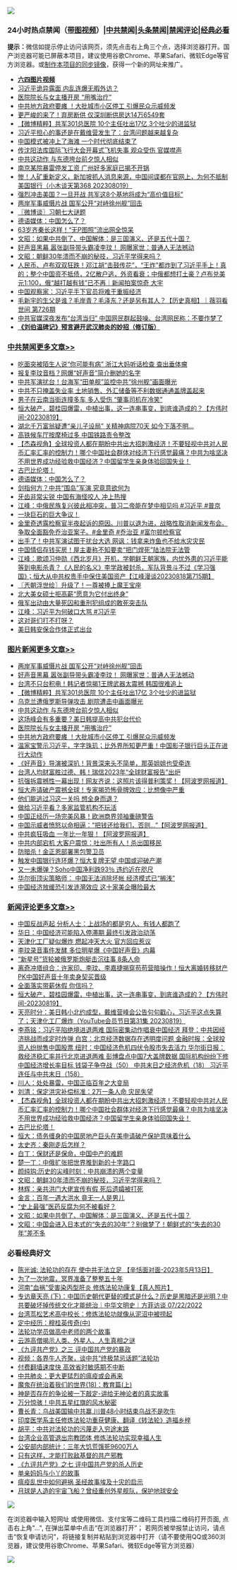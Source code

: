 ![](https://raw.githubusercontent.com/jsvpn/jsproxy/dev/64photo/fqnews-qr.jpg)

<div id="tt">
<h3>24小时热点禁闻（<a href="https://aaa.v2dns.tk/?QAjUl=BgRp5UNKRn&T5Vk=fPVH&Q59Ab=WxGE" target="_blank">带图视频</a>）|<a href="#%E4%B8%AD%E5%85%B1%E7%A6%81%E9%97%BB%E6%9B%B4%E5%A4%9A%E6%96%87%E7%AB%A0">中共禁闻</a>|<a href="#%E5%9B%BE%E7%89%87%E6%96%B0%E9%97%BB%E6%9B%B4%E5%A4%9A%E6%96%87%E7%AB%A0">头条禁闻</a>|<a href="#%E6%96%B0%E9%97%BB%E8%AF%84%E8%AE%BA%E6%9B%B4%E5%A4%9A%E6%96%87%E7%AB%A0">禁闻评论|<a href="#%E5%BF%85%E7%9C%8B%E7%BB%8F%E5%85%B8%E5%A5%BD%E6%96%87">经典必看</a></h3>
<div><b>提示：</b>微信如提示停止访问该网页，须先点击右上角三个点，选择浏览器打开。国产浏览器可能已屏蔽本项目，建议使用谷歌Chrome、苹果Safari、微软Edge等官方浏览器。或<a href="%E5%88%B6%E4%BD%9Cgit%E7%A6%81%E9%97%BB%E9%95%9C%E5%83%8F.md">制作本项目的同步镜像</a>，获得一个新的网址来推广。</div>
<ul>
<li><b><a href="http://d2.v2rss.gq/64.mp4" target="_blank">六四图片视频</a></b></li>
<li><a href="/baitai/20230819/1922547.md">习近平诡异露面 内乱连爆无暇外访？</a></li>
<li><a href="/topimagenews/20230820/1922656.md">医院院长与女主播开房 “用嘴治疗”</a></li>
<li><a href="/topimagenews/20230820/1922621.md">中共地方政府要瘫 ！大批城市小区停工 引爆民众示威频发</a></li>
<li><a href="/cnnews/20230820/1922622.md">更严峻的来了！弃房断供 仅深圳断供房达14万6549套</a></li>
<li><a href="/topimagenews/20230820/1922712.md">【微博精粹】共军301总医院 10个主任吐出17亿 3个吐少的进监狱</a></li>
<li><a href="/headline/20230819/1922554.md">习近平担心的事还是在戴维营发生了：台湾问题越来越复杂</a></li>
<li><a href="/ccpdope/20230820/1922607.md">中国模式被冲上了海滩 一个时代彻底结束了</a></li>
<li><a href="/baitai/20230820/1922619.md">传沈阳法库国际飞行大会开幕式飞机失事 观众受伤 官媒噤声</a></li>
<li><a href="/topimagenews/20230820/1922680.md">中共这动作 与东德垮台前夕惊人相似</a></li>
<li><a href="/baitai/20230820/1922626.md">南京某院暴雷停发工资 广州好多家庭已揭不开锅</a></li>
<li><a href="/sohnews/20230819/1922551.md">惨！人矿重新定义，新加坡抓人消息来源，中国间谍都在官网上，为何不抵制美国银行（小木谈天第368 202308019）</a></li>
<li><a href="/cnnews/20230820/1922693.md">强烈冲击美国？一旦开战 共军这8个基地将成为“高价值目标”</a></li>
<li><a href="/topimagenews/20230820/1922764.md">两岸军事威慑片战 国军公开“对峙徐州舰”回击</a></li>
<li><a href="/ssgc/20230820/1922736.md">〖微博谈〗习朝七大谜题</a></li>
<li><a href="/cbnews/20230820/1922682.md">德语媒体：中国怎么了？</a></li>
<li><a href="/yule/20230820/1922707.md">63岁齐秦长这样！“无P图照”流出网全惊呆</a></li>
<li><a href="/comments/20230819/1922568.md">文昭：如果中共倒了、中国解体：是三国演义、还是五代十国？</a></li>
<li><a href="/topimagenews/20230820/1922751.md">好声音黑幕 嚣张副导带头霸凌李玟！ 网曝家世：普通人无法撼动</a></li>
<li><a href="/comments/20230820/1922640.md">文昭：朝鲜30年溃而不崩的秘技，习近平学得来吗？</a></li>
<li><a href="/sohnews/20230820/1922759.md">人民币、卢布双双狂跌！邓江胡“击鼓传花”，“王炸”都炸到了习近平手上！真的；整个中国资不抵债，2亿散户逃，外资看衰；中俄都想打土豪？卢布兑美元1:100，俄“越打越有钱”已不再｜新闻拍案惊奇 大宇</a></li>
<li><a href="/ssgc/20230820/1922584.md">中国观察家：习近平手下官员将难于重振经济</a></li>
<li><a href="/sohnews/20230820/1922724.md">毛新宇的生父是谁？毛岸青？毛泽东？还是另有其人？【历史真相】｜薇羽看世间 第726期</a></li>
<li><a href="/headline/20230820/1922790.md">中共官媒深夜发布“台湾当归” 中国网民群起鼓噪、台湾网民称：不要作梦了</a></li>
<li><b><a href="/comments/20200207/1272816.md" target="_blank">《刘伯温碑记》预言避开武汉肺炎的妙招（修订版）</a></b></li>
</ul>
</div>

<div class="catlist">
<h3><a href="/cbnews/" target="_blank">中共禁闻</a><span><a href="/cbnews/" target="_blank" rel="nofollow">更多文章>></a></span></h3>
<ul>
<li><a href="/cbnews/20230820/1922801.md" target="_blank">吃面突被陌生人说“你可能有病” 浙江大妈听话检查 查出垂体瘤</a></li>
<li><a href="/cbnews/20230820/1922785.md" target="_blank">报复李玟音档？网爆“好声音”简介删她的名字</a></li>
<li><a href="/cbnews/20230820/1922772.md" target="_blank">中共军演扰台！台海军“田单舰”监控中共“徐州舰”画面曝光</a></li>
<li><a href="/cbnews/20230820/1922765.md" target="_blank">中共不只掩盖失业率 土地销售、外汇储备等不利数据通通盖牌盖起来</a></li>
<li><a href="/cbnews/20230820/1922739.md" target="_blank">男子在云南当街连撞多车 多人受伤 “肇事司机在冷笑”</a></li>
<li><a href="/comments/20230820/1922728.md" target="_blank">恒大破产，碧桂园爆雷，中植出事，这一连串事变，到底谁造成的？【方伟时间-20230819】</a></li>
<li><a href="/cbnews/20230820/1922714.md" target="_blank">湖北千万富翁疑遭“亲儿子设局” 关精神病院70天 如今下落不明&#8230;</a></li>
<li><a href="/cbnews/20230820/1922713.md" target="_blank">高铁候车厅按摩椅过多 中国铁路责令整改</a></li>
<li><a href="/comments/20230820/1922697.md" target="_blank">【杰森视角】全球投资人都在期盼中共出大招刺激经济！不要轻视中共对人民币汇率汇率的控制力！哪个中国社会群体对经济下行感觉最痛？中共为啥坚决不用世界成功经验救中国经济？中国留学生亲身体验回国失业！</a></li>
<li><a href="/comments/20230820/1922695.md" target="_blank">古巴比伦塔！</a></li>
<li><a href="/cbnews/20230820/1922682.md" target="_blank">德语媒体：中国怎么了？</a></li>
<li><a href="/cbnews/20230820/1922669.md" target="_blank">剑指何方？中共“围岛”军演 究竟意欲何为</a></li>
<li><a href="/cbnews/20230820/1922657.md" target="_blank">牙齿非常尖锐 中国有海怪咬人 冲上热搜</a></li>
<li><a href="/cbnews/20230819/1922567.md" target="_blank">江峰：中俄民族复兴彼此相冲突，普习二帝能在梦中相见吗 #习近平 #普京</a></li>
<li><a href="/comments/20230819/1922550.md" target="_blank">一块巨石的巨大争议！</a></li>
<li><a href="/comments/20230819/1922539.md" target="_blank">金里奇透露检察官半夜起诉的原因。川普以退为进，战略性取消新闻发布会。争取全面豁免乔治亚案子。#金里奇 #乔治亚 #富尔顿检察官</a></li>
<li><a href="/cbnews/20230819/1922471.md" target="_blank">出手了！中共军演试图干扰台大选 网讽：钱拿来炸鱼也不给水灾灾民</a></li>
<li><a href="/cbnews/20230819/1922470.md" target="_blank">中国情侣存钱买房！屋主妻称不知要卖“把门焊死”陆法院无法管</a></li>
<li><a href="/cbnews/20230819/1922390.md" target="_blank">江峰：歌颂习仲勋《西北岁月》开机，学朝鲜王朝家族，内忧外患的习近平能等到电影杀青？《人民的名义》李学政被封杀，军队背景斗不过《学习强国》；恒大从中共权贵手中保住美国资产【江峰漫谈20230818第715期】</a></li>
<li><a href="/cbnews/20230819/1922356.md" target="_blank">〖兲朝浮世绘〗升级了！一尊被捧上魔王宝座</a></li>
<li><a href="/cbnews/20230819/1922332.md" target="_blank">北大美女硕士拒高薪“愿意为它付出终身”</a></li>
<li><a href="/cbnews/20230819/1922318.md" target="_blank">俄军出动由大量死囚和重刑犯组成的敢死突击队</a></li>
<li><a href="/cbnews/20230819/1922315.md" target="_blank">江峰：习近平为何破口大骂 #习近平</a></li>
<li><a href="/comments/20230819/1922308.md" target="_blank">这对哥们打不打呀？</a></li>
<li><a href="/cbnews/20230819/1922293.md" target="_blank">美日韩安保合作体正式出台</a></li>

</ul>
</div>
<div class="catlist">
<h3><a href="/topimagenews/" target="_blank">图片新闻</a><span><a href="/topimagenews/" target="_blank" rel="nofollow">更多文章>></a></span></h3>
<ul>
<li><a href="/topimagenews/20230820/1922764.md" target="_blank">两岸军事威慑片战 国军公开“对峙徐州舰”回击</a></li>
<li><a href="/topimagenews/20230820/1922751.md" target="_blank">好声音黑幕 嚣张副导带头霸凌李玟！ 网曝家世：普通人无法撼动</a></li>
<li><a href="/topimagenews/20230820/1922738.md" target="_blank">台湾不只台积电！韩记者惊揭1王牌武器太震撼 韩国很难追上</a></li>
<li><a href="/topimagenews/20230820/1922712.md" target="_blank">【微博精粹】共军301总医院 10个主任吐出17亿 3个吐少的进监狱</a></li>
<li><a href="/topimagenews/20230820/1922681.md" target="_blank">乌克兰遭俄罗斯导弹攻击 剧院遭击中画面曝光</a></li>
<li><a href="/topimagenews/20230820/1922680.md" target="_blank">中共这动作 与东德垮台前夕惊人相似</a></li>
<li><a href="/topimagenews/20230820/1922667.md" target="_blank">这场峰会有多重要？美日韩提高中共犯台代价</a></li>
<li><a href="/topimagenews/20230820/1922656.md" target="_blank">医院院长与女主播开房 “用嘴治疗”</a></li>
<li><a href="/topimagenews/20230820/1922621.md" target="_blank">中共地方政府要瘫 ！大批城市小区停工 引爆民众示威频发</a></li>
<li><a href="/topimagenews/20230819/1922541.md" target="_blank">温家宝警示习近平，字字珠玑；比外界所知更严重！中国影子银行巨头正在进行大动作</a></li>
<li><a href="/topimagenews/20230819/1922498.md" target="_blank">《好声音》导演被深扒！背景深来头不简单，那英姐姐也受牵连</a></li>
<li><a href="/topimagenews/20230819/1922481.md" target="_blank">台湾人均财富胜过德、韩！瑞信2023年“全球财富报告”出炉</a></li>
<li><a href="/topimagenews/20230819/1922480.md" target="_blank">抗强拆震撼性一幕出现！网友齐说：这照片该得普利策奖！【阿波罗网报道】</a></li>
<li><a href="/topimagenews/20230819/1922428.md" target="_blank">恒大声请破产震撼全球！专家揭恐怖骨牌效应：比想像中严重</a></li>
<li><a href="/topimagenews/20230819/1922414.md" target="_blank">他们能逃过习这一关吗 想全身而退？</a></li>
<li><a href="/topimagenews/20230819/1922403.md" target="_blank">做给习近平看？多家监管机构不玩活</a></li>
<li><a href="/topimagenews/20230819/1922402.md" target="_blank">中国正经历一场完美风暴！欧洲商界领袖重磅警告</a></li>
<li><a href="/topimagenews/20230819/1922392.md" target="_blank">中国示威者愤怒以命相逼：&#8221;把钱还给我们，否则…&#8221;【阿波罗网报道】</a></li>
<li><a href="/topimagenews/20230819/1922391.md" target="_blank">中共疯狂吸血 一年比一年狠！【阿波罗网报道】</a></li>
<li><a href="/topimagenews/20230819/1922358.md" target="_blank">中共内部宕机 大客户震惊：吐出所有人！杀出国移民</a></li>
<li><a href="/topimagenews/20230819/1922204.md" target="_blank">防暗杀！金正恩部署黑包警卫员</a></li>
<li><a href="/topimagenews/20230819/1922183.md" target="_blank">触发中国银行连环爆？恒大复牌无望 中国或迎破产潮</a></li>
<li><a href="/topimagenews/20230819/1922149.md" target="_blank">又一未爆弹？Soho中国净利跌93％ 违约近在咫尺</a></li>
<li><a href="/topimagenews/20230819/1922148.md" target="_blank">华尔街顶尖策略师： 中国无法消除坏帐 经济模式已“搁浅”</a></li>
<li><a href="/topimagenews/20230819/1922132.md" target="_blank">中国经济放缓恐引发涟漪效应 这十家美企曝险最大</a></li>

</ul>
</div>
<div class="catlist">
<h3><a href="/comments/" target="_blank">新闻评论</a><span><a href="/comments/" target="_blank" rel="nofollow">更多文章>></a></span></h3>
<ul>
<li><a href="/comments/20230820/1922862.md" target="_blank">中国反战声起 分析人士：上战场的都是穷人、有钱人都跑了</a></li>
<li><a href="/comments/20230820/1922848.md" target="_blank">华日：中国经济可能陷入停滞期 最终引发政治动荡</a></li>
<li><a href="/comments/20230820/1922847.md" target="_blank">天津化工厂疑似爆炸 燃起冲天大火 官方回应惹议</a></li>
<li><a href="/comments/20230820/1922846.md" target="_blank">李玟录音事件发酵 多位明星爆《中国好声音》内幕</a></li>
<li><a href="/comments/20230820/1922805.md" target="_blank">“新星号”货轮被俄罗斯炮艇击沉往事 8条人命</a></li>
<li><a href="/comments/20230820/1922750.md" target="_blank">离奇冲塔组合：许家印、李玟、李嘉捷揭穿苟苟营暗操作！恒大离婚转移财产PK中国好声音十年卖身契买晋级</a></li>
<li><a href="/comments/20230820/1922729.md" target="_blank">全面落实带薪休假 你信吗？</a></li>
<li><a href="/comments/20230820/1922728.md" target="_blank">恒大破产，碧桂园爆雷，中植出事，这一连串事变，到底谁造成的？【方伟时间-20230819】</a></li>
<li><a href="/comments/20230820/1922725.md" target="_blank">天亮时分：美日韩小北约成型，戴维营峰会公告句句戳心，习近平这点失算了；天津化工厂爆炸（YouTube会员节目第31集 20230819）</a></li>
<li><a href="/comments/20230820/1922710.md" target="_blank">李燕铭：习近平陷绝境进退两难 国际密集动作唱衰中国经济 拜登：中共因经济挑战而成定时炸弹 白宫：北京经济数据存在透明度问题 金融时报：全球投资人纷抛售中国股票 纽时：中国经济危机四伏令股市失去活力 华尔街日报：救经济稳汇率并行北京进退两难 彭博盘点中国7大盖牌数据 国际机构纷纷下修中国经济增长率目标 钱袋子争夺战（50） 中共末日之经济危机（18） 习近平连任与中共末日（158）</a></li>
<li><a href="/comments/20230820/1922703.md" target="_blank">川人：处处暴雷，中国正临百年之大变局</a></li>
<li><a href="/comments/20230820/1922702.md" target="_blank">刘清：保定洪灾补偿标准：2万一条人命 灾民失望</a></li>
<li><a href="/comments/20230820/1922697.md" target="_blank">【杰森视角】全球投资人都在期盼中共出大招刺激经济！不要轻视中共对人民币汇率汇率的控制力！哪个中国社会群体对经济下行感觉最痛？中共为啥坚决不用世界成功经验救中国经济？中国留学生亲身体验回国失业！</a></li>
<li><a href="/comments/20230820/1922695.md" target="_blank">古巴比伦塔！</a></li>
<li><a href="/comments/20230820/1922692.md" target="_blank">恒大：债务缠身的中国房地产巨头在美申请破产保护意味着什么</a></li>
<li><a href="/comments/20230820/1922691.md" target="_blank">太史齐：秦刚走后怎样？</a></li>
<li><a href="/comments/20230820/1922690.md" target="_blank">白丁：保财还是保命，中国中产的难题</a></li>
<li><a href="/comments/20230820/1922660.md" target="_blank">楚一丁：中俄扩张把世界推到新的十字路口</a></li>
<li><a href="/comments/20230820/1922641.md" target="_blank">颜纯钩:历史的尖峰时刻：中共崩溃的两个变量</a></li>
<li><a href="/comments/20230820/1922640.md" target="_blank">文昭：朝鲜30年溃而不崩的秘技，习近平学得来吗？</a></li>
<li><a href="/comments/20230820/1922633.md" target="_blank">林辉：亲共洪门大佬宣传有假 死后遗孀被打死</a></li>
<li><a href="/comments/20230820/1922632.md" target="_blank">金言：百年一遇大洪水 竟无一人是男儿</a></li>
<li><a href="/comments/20230820/1922631.md" target="_blank">“史上最强”医药反腐为何不被看好？</a></li>
<li><a href="/comments/20230819/1922568.md" target="_blank">文昭：如果中共倒了、中国解体：是三国演义、还是五代十国？</a></li>
<li><a href="/comments/20230819/1922557.md" target="_blank">文昭：中国会进入日本式的“失去的30年”？别做梦了！朝鲜式的“失去的30年”差不多</a></li>

</ul>
</div>

<div class="catlist">
<h3>必看经典好文</h3>
<ul>
<li><a href="/comments/20230513/1884082.md" target="_blank">陈光诚: 法轮功的存在 使中共无法立足 【辛恬面对面-2023年5月13日】</a></li>
<li><a href="/cbnews/20200309/948043.md" target="_blank">为了一次地震，冥界准备了整整五十年</a></li>
<li><a href="/comments/20210720/1514622.md" target="_blank">河南“血祸”受害染丙型肝炎 修炼法轮功康复【真人照片】</a></li>
<li><a href="/bannedvideo/20220723/1761909.md" target="_blank">专访章天亮 (下)：中国历史朝代更替的模式是什么？历史是黑暗还是光明？中共要破坏掉传统文化才能统治｜中华文明史｜方菲访谈 07/22/2022</a></li>
<li><a href="/cbnews/20220707/1755000.md" target="_blank">台湾茑松艺术高中校长：修炼法轮功就像从泥沼中被捞起</a></li>
<li><a href="/tculture/xiulian/20151105/467870.md" target="_blank">定中经历：穆桂英传奇(中)</a></li>
<li><a href="/comments/20200629/1352533.md" target="_blank">法轮功学员做高中老师的两个故事</a></li>
<li><a href="/comments/20200919/82684.md" target="_blank">云游高僧揭示人类、外星人、人生真相之谜</a></li>
<li><a href="/bookonline/20131116/201054.md" target="_blank">《九评共产党》之三 评中国共产党的暴政</a></li>
<li><a href="/comments/20220514/1732752.md" target="_blank">视频：各界牛人齐聚，谈中共“终极禁忌话题”法轮功</a></li>
<li><a href="/comments/20210630/1485911.md" target="_blank">付费翻墙速度快 高效省时敏感期不中断</a></li>
<li><a href="/comments/20200211/1275071.md" target="_blank">中共肺炎：更大更猛烈的瘟疫或会再来</a></li>
<li><a href="/topimagenews/20180701/965109.md" target="_blank">魔鬼在统治着我们的世界(18)：教育篇(上)</a></li>
<li><a href="/tculture/20120629/35483.md" target="_blank">神是否存在的争论被一下敲定-讲给无神论者的真实故事</a></li>
<li><a href="/ccpdope/20210708/1583079.md" target="_blank">万分惊骇！中共五星红旗的风水秘密</a></li>
<li><a href="/comments/20230511/1882985.md" target="_blank">曹长青：乌战美国输中共赢,川普48小时结束乌战不是吹牛</a></li>
<li><a href="/comments/20220416/1720335.md" target="_blank">印度医学系主任修炼法轮功重获健康、翻译《转法轮》造福乡梓</a></li>
<li><a href="/cbnews/20200720/1363328.md" target="_blank">胡平：中共对法轮功的污蔑走入穷途末路</a></li>
<li><a href="/comments/20200528/1335859.md" target="_blank">台湾企业高管退出宗教团体 修炼法轮功实现幸福人生</a></li>
<li><a href="/comments/20200515/220430.md" target="_blank">公安部内部统计：三年大饥荒饿死9600万人</a></li>
<li><a href="/comments/20220127/1684835.md" target="_blank">只有这样，才能打败敌基督的共产邪教</a></li>
<li><a href="/bookonline/20131116/201048.md" target="_blank">《九评共产党》之七 评中国共产党的杀人历史</a></li>
<li><a href="/cbnews/20210518/1548912.md" target="_blank">单亲妈妈与小丫的故事</a></li>
<li><a href="/comments/20200618/1346823.md" target="_blank">瘟疫乱世中如何避祸 圣经故事埃及十灾的启示</a></li>
<li><a href="/comments/20200712/1359456.md" target="_blank">月球是人造的宇宙飞船？曾经重创外星舰队，保护地球安全</a></li>

</ul>
</div>

![](https://raw.githubusercontent.com/jsvpn/jsproxy/dev/64photo/fqnews-qr.jpg)

在浏览器中输入短网址 或使用微信、支付宝等二维码工具扫描二维码打开页面, 点击右上角"...", 在弹出菜单中点击“在浏览器打开”； 若网页被举报禁止访问，请点击“恢复申请访问”，将链接复制并粘贴到浏览器中打开（请不要使用QQ或360浏览器，建议使用谷歌Chrome、苹果Safari、微软Edge等官方浏览器）

![](https://raw.githubusercontent.com/jsvpn/jsproxy/dev/64photo/wx.jpg)